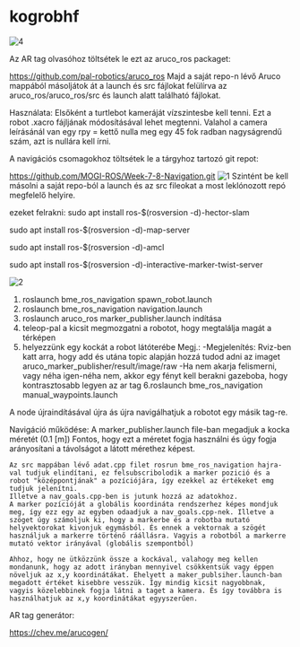 # kogrobhf

![4](https://github.com/Matyko007/kogrobhf/assets/130318497/fc42a5fe-1f12-48d2-a770-7315f21bc9a8)

Az AR tag olvasóhoz töltsétek le ezt az aruco_ros packaget:

https://github.com/pal-robotics/aruco_ros
Majd a saját repo-n lévő Aruco mappából másoljátok át a launch és src fájlokat felülírva az aruco_ros/aruco_ros/src és launch alatt található fájlokat. 

Használata:
Elsőként a turtlebot kameráját vízszintesbe kell tenni. Ezt a robot .xacro fájljának módosításával lehet megtenni. Valahol a camera leírásánál van egy rpy = kettő nulla meg egy 45 fok radban nagyságrendű szám, azt is nullára kell írni.

A navigációs csomagokhoz töltsétek le a tárgyhoz tartozó git repot:

https://github.com/MOGI-ROS/Week-7-8-Navigation.git
![1](https://github.com/Matyko007/kogrobhf/assets/130318497/14688f53-f0a0-4bcf-bf24-f339c107f5ec)
Szintént be kell másolni a saját repo-ból a launch és az src fileokat a most leklónozott repó megfelelő helyire.

ezeket felrakni:
sudo apt install ros-$(rosversion -d)-hector-slam 

sudo apt install ros-$(rosversion -d)-map-server

sudo apt install ros-$(rosversion -d)-amcl

sudo apt install ros-$(rosversion -d)-interactive-marker-twist-server


![2](https://github.com/Matyko007/kogrobhf/assets/130318497/0b4f8c72-d42a-4ab9-99b4-6a02226e8aeb)

1. roslaunch bme_ros_navigation spawn_robot.launch
2. roslaunch bme_ros_navigation navigation.launch
3. roslaunch aruco_ros marker_publisher.launch indítása
4. teleop-pal a kicsit megmozgatni a robotot, hogy megtalálja magát a térképen
5. helyezzünk egy kockát a robot látóterébe
        Megj.: -Megjelenítés: Rviz-ben katt arra, hogy add és utána topic alapján hozzá tudod adni az imaget aruco_marker_publisher/result/image/raw
               -Ha nem akarja felismerni, vagy néha igen-néha nem, akkor egy fényt kell berakni gazeboba, hogy kontrasztosabb legyen az ar tag
6.roslaunch bme_ros_navigation manual_waypoints.launch

A node újraindításával újra ás újra navigálhatjuk a robotot egy másik tag-re.

Navigáció működése:
    A marker_publisher.launch file-ban megadjuk a kocka méretét (0.1 [m]) Fontos, hogy ezt a méretet fogja használni és úgy fogja arányosítani a távolságot a látott mérethez képest.

    Az src mappában lévő adat.cpp filet rosrun bme_ros_navigation hajra-val tudjuk elindítani, ez felsubscribolodik a marker pozició és a robot "középpontjának" a pozíciójára, így ezekkel az értékeket emg tudjuk jelenítni.
    Illetve a nav_goals.cpp-ben is jutunk hozzá az adatokhoz.
    A marker pozícióját a globális koordináta rendszerhez képes mondjuk meg, így ezz egy az egyben odaadjuk a nav_goals.cpp-nek. Illetve a szöget úgy számoljuk ki, hogy a markerbe és a robotba mutató helyvektorokat kivonjuk egymásból. És ennek a vektornak a szögét használjuk a markerre történő ráállásra. Vagyis a robotból a markerre mutató vektor irányával (globális szempontból)

    Ahhoz, hogy ne ütközzünk össze a kockával, valahogy meg kellen mondanunk, hogy az adott irányban mennyivel csökkentsük vagy éppen növeljuk az x,y koordinátákat. Ehelyett a maker_publsiher.launch-ban megadott értéket kisebbre vesszük. Így mindig kicsit nagyobbnak, vagyis közelebbinek fogja látni a taget a kamera. És így továbbra is használhatjuk az x,y koordinátákat egyyszerűen.

AR tag generátor:

https://chev.me/arucogen/



